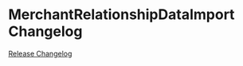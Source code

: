 # MerchantRelationshipDataImport Changelog

[Release Changelog](https://github.com/spryker/merchant-relationship-data-import/releases)
